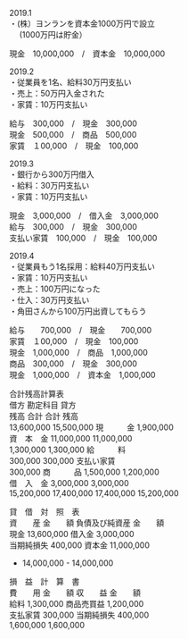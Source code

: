 ﻿2019.1					
・(株）ヨンランを資本金1000万円で設立					
　   (1000万円は貯金）					
					
現金　10,000,000　/　資本金　10,000,000					
					
2019.2					
・従業員を1名、給料30万円支払い					
・売上：50万円入金された					
・家賃：10万円支払い					
					
給与　300,000　/　現金　300,000					
現金　500,000　/　商品　500,000					
家賃　１00,000　/　現金　100,000					
					
2019.3					
・銀行から300万円借入					
・給料：30万円支払い					
・家賃：10万円支払い					
					
現金　3,000,000　/　借入金　3,000,000					
給与　300,000　/　現金　300,000					
支払い家賃　100,000　/　現金　100,000					
					
2019.4					
・従業員もう1名採用：給料40万円支払い					
・家賃：10万円支払い					
・売上：100万円になった					
・仕入：30万円支払い					
・角田さんから100万円出資してもらう					
					
給与　　700,000　/　現金　　700,000					
家賃　１00,000　/　現金　100,000					
現金　1,000,000　/　商品　1,000,000					
商品　300,000　/　現金　300,000					
現金　1,000,000　/　資本金　1,000,000					
					
					
					
					
					
					
合計残高計算表					
借方		勘定科目	貸方		
残高	合計		合計	残高	
 13,600,000 	 15,500,000 	現　　　金	 1,900,000 		
		資　本　金	 11,000,000 	 11,000,000 	
 1,300,000 	 1,300,000 	給　　　料			
 300,000 	 300,000 	支払い家賃			
	 300,000 	商　　　品	 1,500,000 	 1,200,000 	
		借　入　金	 3,000,000 	 3,000,000 	
 15,200,000 	 17,400,000 		 17,400,000 	 15,200,000 	
					
					
貸　借　対　照　表					
資　　産	金　　額	負債及び純資産	金　　額		
 現金 	 13,600,000 	 借入金 	 3,000,000 		
 当期純損失 	 400,000 	 資本金 	 11,000,000 		
 - 	 14,000,000 	 - 	 14,000,000 		
					
損　益　計　算　書					
費　　用	金　　額	収　　益	金　　額		
 給料 	 1,300,000 	 商品売買益 	 1,200,000 		
 支払家賃 	 300,000 	 当期純損失 	 400,000 		
	 1,600,000 		 1,600,000 		
					
